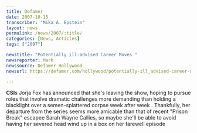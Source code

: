```yaml
---
title: Defamer
date: 2007-10-15
transcriber: "Mika A. Epstein"
layout: news
permalink: /news/2007/:title/
categories: [News, Articles]
tags: ["2007"]

newstitle: "Potentially ill-advised Career Moves "
newsreporter: Mark
newssource: Defamer Hollywood
newsurl: https://defamer.com/hollywood/potentially-ill_advised-career-moves/-311083.php

---
```


**CSI**s Jorja Fox has announced that she's leaving the show, hoping to pursue roles that involve dramatic challenges more demanding than holding a blacklight over a semen-splattered corpse week after week . Thankfully, her departure from the series seems more amicable than that of recent "Prison Break" escapee Sarah Wayne Callies, so maybe she'll be able to avoid having her severed head wind up in a box on her farewell episode
